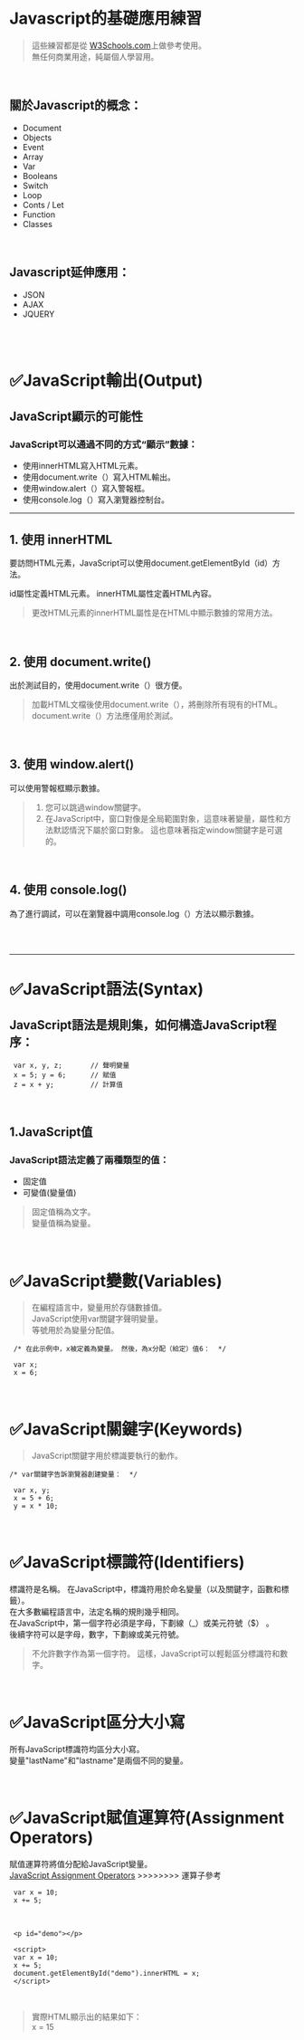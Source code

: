 # Javascript的基礎應用練習  
> 這些練習都是從 [W3Schools.com](https://www.w3schools.com/default.asp)上做參考使用。  
> 無任何商業用途，純屬個人學習用。  

<br>  

## 關於Javascript的概念：  
* Document  
* Objects  
* Event  
* Array  
* Var  
* Booleans  
* Switch  
* Loop  
* Conts / Let   
* Function 
* Classes   
  
<br>    

## Javascript延伸應用： 
* JSON  
* AJAX  
* JQUERY    

<br><br> 

# &#9989;JavaScript輸出(Output)

## JavaScript顯示的可能性
### JavaScript可以通過不同的方式“顯示”數據：
* 使用innerHTML寫入HTML元素。
* 使用document.write（）寫入HTML輸出。
* 使用window.alert（）寫入警報框。
* 使用console.log（）寫入瀏覽器控制台。    
  
<hr>    

## 1. 使用 innerHTML
要訪問HTML元素，JavaScript可以使用document.getElementById（id）方法。

id屬性定義HTML元素。 innerHTML屬性定義HTML內容。 
> 更改HTML元素的innerHTML屬性是在HTML中顯示數據的常用方法。   

<br>    

## 2. 使用 document.write() 
出於測試目的，使用document.write（）很方便。    
> 加載HTML文檔後使用document.write（），將刪除所有現有的HTML。  
> document.write（）方法應僅用於測試。  

<br>    

## 3. 使用 window.alert() 
可以使用警報框顯示數據。    
> 1. 您可以跳過window關鍵字。   
> 2. 在JavaScript中，窗口對像是全局範圍對象，這意味著變量，屬性和方法默認情況下屬於窗口對象。 這也意味著指定window關鍵字是可選的。  

<br>    

## 4. 使用 console.log()    
為了進行調試，可以在瀏覽器中調用console.log（）方法以顯示數據。 

<br><br><hr>    

# &#9989;JavaScript語法(Syntax) 

## JavaScript語法是規則集，如何構造JavaScript程序： 
```
 var x, y, z;       // 聲明變量   
 x = 5; y = 6;      // 賦值   
 z = x + y;         // 計算值  
```

<br>

## 1.JavaScript值
### JavaScript語法定義了兩種類型的值：

* 固定值    
* 可變值(變量值)    
> 固定值稱為文字。  
> 變量值稱為變量。  

<br>    

# &#9989;JavaScript變數(Variables)
>在編程語言中，變量用於存儲數據值。  
>JavaScript使用var關鍵字聲明變量。   
>等號用於為變量分配值。  
```
 /* 在此示例中，x被定義為變量。 然後，為x分配（給定）值6：  */
 
 var x;   
 x = 6;  
 ```  

<br>

# &#9989;JavaScript關鍵字(Keywords)
> JavaScript關鍵字用於標識要執行的動作。    
```  
/* var關鍵字告訴瀏覽器創建變量：  */    

 var x, y;  
 x = 5 + 6;    
 y = x * 10;  
``` 

<br>    

# &#9989;JavaScript標識符(Identifiers)
標識符是名稱。
在JavaScript中，標識符用於命名變量（以及關鍵字，函數和標籤）。  
在大多數編程語言中，法定名稱的規則幾乎相同。    
在JavaScript中，第一個字符必須是字母，下劃線（_）或美元符號（$）    。  
後續字符可以是字母，數字，下劃線或美元符號。    
> 不允許數字作為第一個字符。
這樣，JavaScript可以輕鬆區分標識符和數字。

<br>    

# &#9989;JavaScript區分大小寫
所有JavaScript標識符均區分大小寫。  
變量"lastName"和"lastname"是兩個不同的變量。   

<br>    

# &#9989;JavaScript賦值運算符(Assignment Operators)
賦值運算符將值分配給JavaScript變量。    
[JavaScript Assignment Operators](https://www.w3schools.com/js/js_assignment.asp) >>>>>>>> 運算子參考   
```   
 var x = 10;   
 x += 5; 
```
  
<br>    

```
 <p id="demo"></p> 

 <script>		
 var x = 10;   
 x += 5;   
 document.getElementById("demo").innerHTML = x; 
 </script>   
```

<br>    

> 實際HTML顯示出的結果如下：  
> x = 15